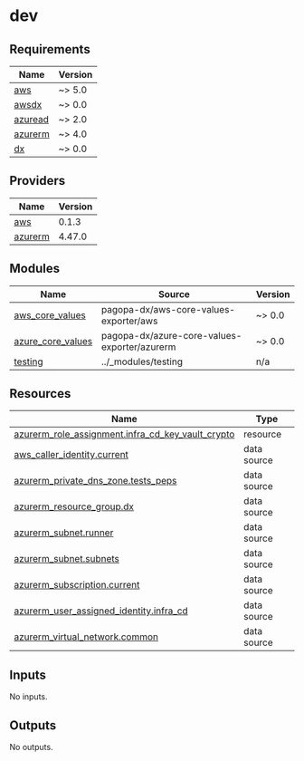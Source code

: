 # dev

<!-- BEGIN_TF_DOCS -->
## Requirements

| Name | Version |
|------|---------|
| <a name="requirement_aws"></a> [aws](#requirement\_aws) | ~> 5.0 |
| <a name="requirement_awsdx"></a> [awsdx](#requirement\_awsdx) | ~> 0.0 |
| <a name="requirement_azuread"></a> [azuread](#requirement\_azuread) | ~> 2.0 |
| <a name="requirement_azurerm"></a> [azurerm](#requirement\_azurerm) | ~> 4.0 |
| <a name="requirement_dx"></a> [dx](#requirement\_dx) | ~> 0.0 |

## Providers

| Name | Version |
|------|---------|
| <a name="provider_aws"></a> [aws](#provider\_aws) | 0.1.3 |
| <a name="provider_azurerm"></a> [azurerm](#provider\_azurerm) | 4.47.0 |

## Modules

| Name | Source | Version |
|------|--------|---------|
| <a name="module_aws_core_values"></a> [aws\_core\_values](#module\_aws\_core\_values) | pagopa-dx/aws-core-values-exporter/aws | ~> 0.0 |
| <a name="module_azure_core_values"></a> [azure\_core\_values](#module\_azure\_core\_values) | pagopa-dx/azure-core-values-exporter/azurerm | ~> 0.0 |
| <a name="module_testing"></a> [testing](#module\_testing) | ../_modules/testing | n/a |

## Resources

| Name | Type |
|------|------|
| [azurerm_role_assignment.infra_cd_key_vault_crypto](https://registry.terraform.io/providers/hashicorp/azurerm/latest/docs/resources/role_assignment) | resource |
| [aws_caller_identity.current](https://registry.terraform.io/providers/hashicorp/aws/latest/docs/data-sources/caller_identity) | data source |
| [azurerm_private_dns_zone.tests_peps](https://registry.terraform.io/providers/hashicorp/azurerm/latest/docs/data-sources/private_dns_zone) | data source |
| [azurerm_resource_group.dx](https://registry.terraform.io/providers/hashicorp/azurerm/latest/docs/data-sources/resource_group) | data source |
| [azurerm_subnet.runner](https://registry.terraform.io/providers/hashicorp/azurerm/latest/docs/data-sources/subnet) | data source |
| [azurerm_subnet.subnets](https://registry.terraform.io/providers/hashicorp/azurerm/latest/docs/data-sources/subnet) | data source |
| [azurerm_subscription.current](https://registry.terraform.io/providers/hashicorp/azurerm/latest/docs/data-sources/subscription) | data source |
| [azurerm_user_assigned_identity.infra_cd](https://registry.terraform.io/providers/hashicorp/azurerm/latest/docs/data-sources/user_assigned_identity) | data source |
| [azurerm_virtual_network.common](https://registry.terraform.io/providers/hashicorp/azurerm/latest/docs/data-sources/virtual_network) | data source |

## Inputs

No inputs.

## Outputs

No outputs.
<!-- END_TF_DOCS -->
